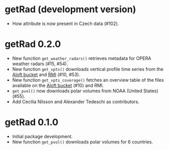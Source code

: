 # getRad (development version)

* How attribute is now present in Czech data (#102).

# getRad 0.2.0

* New function `get_weather_radars()` retrieves metadata for OPERA weather radars (#15, #54).
* New function `get_vpts()` downloads vertical profile time series from the [Aloft bucket](https://aloftdata.eu/browse/) and [RMI](https://opendata.meteo.be/geonetwork/srv/eng/catalog.search#/metadata/RMI_DATASET_CROW) (#10, #53).
* New function `get_vpts_coverage()` fetches an overview table of the files available on the [Aloft bucket](https://aloftdata.eu/browse/) (#10) and RMI.
* `get_pvol()` now downloads polar volumes from NOAA (United States) (#55).
* Add Cecilia Nilsson and Alexander Tedeschi as contributors.

# getRad 0.1.0

* Initial package development.
* New function `get_pvol()` downloads polar volumes for 6 countries.
